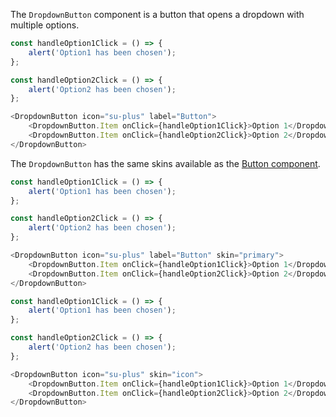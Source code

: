 The `DropdownButton` component is a button that opens a dropdown with multiple options.

```javascript
const handleOption1Click = () => {
    alert('Option1 has been chosen');
};

const handleOption2Click = () => {
    alert('Option2 has been chosen');
};

<DropdownButton icon="su-plus" label="Button">
    <DropdownButton.Item onClick={handleOption1Click}>Option 1</DropdownButton.Item>
    <DropdownButton.Item onClick={handleOption2Click}>Option 2</DropdownButton.Item>
</DropdownButton>
```

The `DropdownButton` has the same skins available as the [Button component](#button).

```javascript
const handleOption1Click = () => {
    alert('Option1 has been chosen');
};

const handleOption2Click = () => {
    alert('Option2 has been chosen');
};

<DropdownButton icon="su-plus" label="Button" skin="primary">
    <DropdownButton.Item onClick={handleOption1Click}>Option 1</DropdownButton.Item>
    <DropdownButton.Item onClick={handleOption2Click}>Option 2</DropdownButton.Item>
</DropdownButton>
```

```javascript
const handleOption1Click = () => {
    alert('Option1 has been chosen');
};

const handleOption2Click = () => {
    alert('Option2 has been chosen');
};

<DropdownButton icon="su-plus" skin="icon">
    <DropdownButton.Item onClick={handleOption1Click}>Option 1</DropdownButton.Item>
    <DropdownButton.Item onClick={handleOption2Click}>Option 2</DropdownButton.Item>
</DropdownButton>
```
